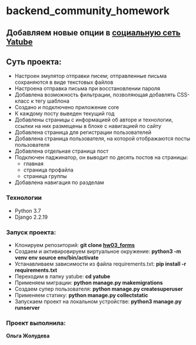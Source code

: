 # backend_community_homework

## Добавляем новые опции в [социальную сеть Yatube](https://github.com/Olga-Zholudeva/hw02_community)

## Суть проекта:

- Настроен эмулятор отправки писем; отправленные письма сохраняются в виде текстовых файлов
- Настроена отправка письма при восстановлении пароля 
- Добавлена возможность фильтрации, позволяющая добавлять CSS-класс к тегу шаблона
- Создано и подключено приложение core
- К каждому посту выведен текущий год
- Добавлены страницы с информацией об авторе и технологии, ссылки на них размещены в блоке с навигацией по сайту
- Добавлена страница для регистрации пользователей
- Добавлена страница пользователя, на которой отображаются посты пользователя
- Добавлена отдельная страница пост
- Подключен паджинатор, он выводит по десять постов на страницы:
    - главная
    - страница профайла
    - страница группы
- Добавлена навигация по разделам

### Технологии
- Python 3.7
- Django 2.2.19

### Запуск проекта:

- Клонируем репозиторий: **git clone [hw03_forms](https://github.com/Olga-Zholudeva/hw03_forms)**
- Cоздаем и активировируем виртуальное окружение: **python3 -m venv env source env/bin/activate**
- Устанавливаем зависимости из файла requirements.txt: **pip install -r requirements.txt**
- Переходим в папку yatube: **cd yatube**
- Применяем миграции: **python manage.py makemigrations**
- Создаем супер пользователя: **python manage.py createsuperuser**
- Применяем статику: **python manage.py collectstatic**
- Запускаем проект на локальном устройстве: **python3 manage.py runserver**

### Проект выполнила:

**Ольга Жолудева**

